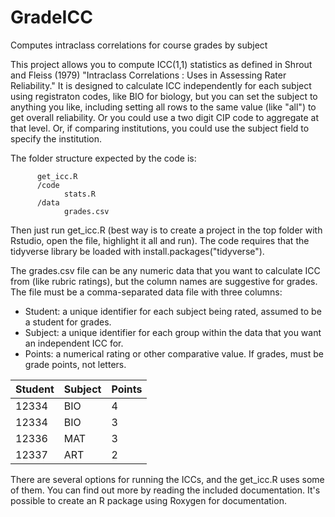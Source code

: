 # GradeICC
Computes intraclass correlations for course grades by subject

This project allows you to compute ICC(1,1) statistics as defined in Shrout and Fleiss (1979) "Intraclass Correlations : Uses in Assessing
Rater Reliability." It is designed to calculate ICC independently for each subject using registraton codes, like BIO for biology, but you can 
set the subject to anything you like, including setting all rows to the same value (like "all") to get overall reliability. Or you could use a
two digit CIP code to aggregate at that level. Or, if comparing institutions, you could use the subject field to specify the institution.

The folder structure expected by the code is: 

``` /Top folder
      get_icc.R
      /code
            stats.R
      /data
            grades.csv
```

Then just run get_icc.R (best way is to create a project in the top folder with Rstudio, open the file, highlight it all and run). 
The code requires that the tidyverse library be loaded with install.packages("tidyverse").

The grades.csv file can be any numeric data that you want to calculate ICC from (like rubric ratings), but the column names are suggestive for
grades. The file must be a comma-separated data file with three columns:

* Student: a unique identifier for each subject being rated, assumed to be a student for grades.
* Subject: a unique identifier for each group within the data that you want an independent ICC for.
* Points: a numerical rating or other comparative value. If grades, must be grade points, not letters. 

Student | Subject | Points
------- | --------|-------
12334   | BIO     | 4
12334   | BIO     | 3
12336   | MAT     | 3
12337   | ART     | 2


There are several options for running the ICCs, and the get_icc.R uses some of them. You can find out more by reading the included documentation. It's possible to create an R package using Roxygen for documentation.
